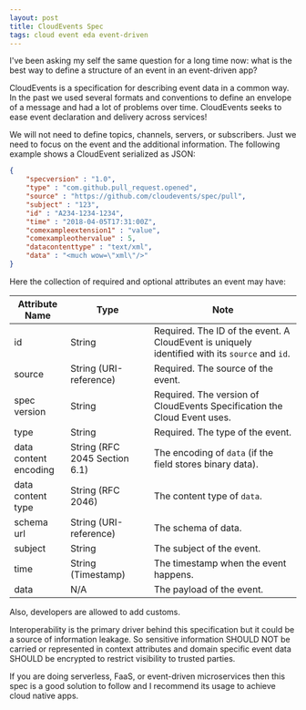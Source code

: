 ```yaml
---
layout: post
title: CloudEvents Spec
tags: cloud event eda event-driven
---
```


I've been asking my self the same question for a long time now: what is the best way to define a structure of an event in an event-driven app?

CloudEvents is a specification for describing event data in a common way. In the past we used several formats and conventions to define an envelope of a message and had a lot of problems over time. CloudEvents seeks to ease event declaration and delivery across services!

We will not need to define topics, channels, servers, or subscribers. Just we need to focus on the event and the additional information. The following example shows a CloudEvent serialized as JSON:

```json
{
    "specversion" : "1.0",
    "type" : "com.github.pull_request.opened",
    "source" : "https://github.com/cloudevents/spec/pull",
    "subject" : "123",
    "id" : "A234-1234-1234",
    "time" : "2018-04-05T17:31:00Z",
    "comexampleextension1" : "value",
    "comexampleothervalue" : 5,
    "datacontenttype" : "text/xml",
    "data" : "<much wow=\"xml\"/>"
}
```
Here the collection of required and optional attributes an event may have:

| Attribute Name                  | Type                          | Note                                                         |
| ------------------------------- | ----------------------------- | ------------------------------------------------------------ |
| id                              | String                        | Required. The ID of the event. A CloudEvent is uniquely identified with its `source` and `id`. |
| source                          | String (URI-reference)        | Required. The source of the event.                           |
| spec<br />version               | String                        | Required. The version of CloudEvents Specification the Cloud Event uses. |
| type                            | String                        | Required. The type of the event.                             |
| data<br />content<br />encoding | String (RFC 2045 Section 6.1) | The encoding of `data` (if the field stores binary data).    |
| data<br />content<br />type     | String (RFC 2046)             | The content type of `data`.                                  |
| schema<br />url                 | String (URI-reference)        | The schema of data.                                          |
| subject                         | String                        | The subject of the event.                                    |
| time                            | String (Timestamp)            | The timestamp when the event happens.                        |
| data                            | N/A                           | The payload of the event.                                    |

Also, developers are allowed to add customs.

Interoperability is the primary driver behind this specification but it could be a source of information leakage. So sensitive information SHOULD NOT be carried or represented in context attributes and domain specific event data SHOULD be encrypted to restrict visibility to trusted parties.

If you are doing serverless, FaaS, or event-driven microservices then this spec is a good solution to follow and I recommend its usage to achieve cloud native apps.
